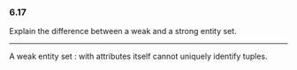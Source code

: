 ### 6.17

Explain the difference between a weak and a strong entity set.

---

A weak entity set : with attributes itself cannot uniquely identify tuples. 
 